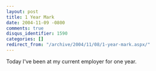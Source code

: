 ```yaml
---
layout: post
title: 1 Year Mark
date: 2004-11-09 -0800
comments: true
disqus_identifier: 1590
categories: []
redirect_from: "/archive/2004/11/08/1-year-mark.aspx/"
---
```


Today I've been at my current employer for one year.

